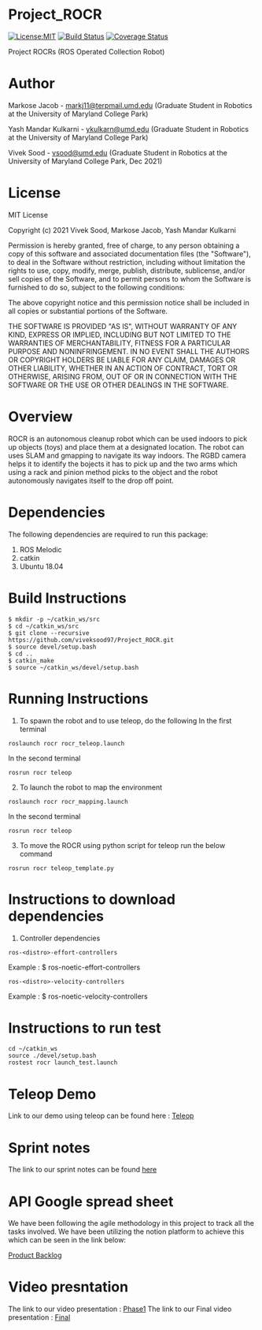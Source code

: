 # Project_ROCR
[![License:MIT](https://img.shields.io/badge/License-MIT-green.svg)](https://github.com/viveksood97/Project_ROCR/LICENSE)
[![Build Status](https://app.travis-ci.com/viveksood97/Project_ROCR.svg?branch=main)](https://app.travis-ci.com/viveksood97/Project_ROCR)
[![Coverage Status](https://coveralls.io/repos/github/markosej11/Project_ROCR/badge.svg?branch=main)](https://coveralls.io/github/markosej11/Project_ROCR?branch=main)


Project ROCRs (ROS Operated Collection Robot)

# Author
Markose Jacob - markj11@terpmail.umd.edu (Graduate Student in Robotics at the University of Maryland College Park)

Yash Mandar Kulkarni - ykulkarn@umd.edu (Graduate Student in Robotics at the University of Maryland College Park)

Vivek Sood - vsood@umd.edu (Graduate Student in Robotics at the University of Maryland College Park, Dec 2021)

# License 
MIT License

Copyright (c) 2021 Vivek Sood, Markose Jacob, Yash Mandar Kulkarni

Permission is hereby granted, free of charge, to any person obtaining a copy of this software and associated documentation files (the "Software"), to deal in the Software without restriction, including without limitation the rights to use, copy, modify, merge, publish, distribute, sublicense, and/or sell copies of the Software, and to permit persons to whom the Software is furnished to do so, subject to the following conditions:

The above copyright notice and this permission notice shall be included in all copies or substantial portions of the Software.

THE SOFTWARE IS PROVIDED "AS IS", WITHOUT WARRANTY OF ANY KIND, EXPRESS OR IMPLIED, INCLUDING BUT NOT LIMITED TO THE WARRANTIES OF MERCHANTABILITY, FITNESS FOR A PARTICULAR PURPOSE AND NONINFRINGEMENT. IN NO EVENT SHALL THE AUTHORS OR COPYRIGHT HOLDERS BE LIABLE FOR ANY CLAIM, DAMAGES OR OTHER LIABILITY, WHETHER IN AN ACTION OF CONTRACT, TORT OR OTHERWISE, ARISING FROM, OUT OF OR IN CONNECTION WITH THE SOFTWARE OR THE USE OR OTHER DEALINGS IN THE SOFTWARE.

# Overview

ROCR is an autonomous cleanup robot which can be used indoors to pick up objects (toys) and place them at a designated location. The robot can uses SLAM and gmapping to navigate its way indoors. The RGBD camera helps it to identify the bojects it has to pick up and the two arms which using a rack and pinion method picks to the object and the robot autonomously navigates itself to the drop off point.

# Dependencies
The following dependencies are required to run this package:

1. ROS Melodic
2. catkin 
3. Ubuntu 18.04 

# Build Instructions
```
$ mkdir -p ~/catkin_ws/src
$ cd ~/catkin_ws/src
$ git clone --recursive https://github.com/viveksood97/Project_ROCR.git
$ source devel/setup.bash
$ cd ..
$ catkin_make
$ source ~/catkin_ws/devel/setup.bash
```

# Running Instructions
1. To spawn the robot and to use teleop, do the following
In the first terminal
```
roslaunch rocr rocr_teleop.launch 
```
In the second terminal 
```
rosrun rocr teleop
```

2. To launch the robot to map the environment
```
roslaunch rocr rocr_mapping.launch
```
In the second terminal 
```
rosrun rocr teleop
```

3. To move the ROCR using python script for teleop run the below command
```
rosrun rocr teleop_template.py
```

# Instructions to download dependencies
1. Controller dependencies
```
ros-<distro>-effort-controllers
```
Example : $ ros-noetic-effort-controllers

```
ros-<distro>-velocity-controllers
```
Example : $ ros-noetic-velocity-controllers 

# Instructions to run test
```
cd ~/catkin_ws
source ./devel/setup.bash
rostest rocr launch_test.launch
```

# Teleop Demo
Link to our demo using teleop can be found here : [Teleop](https://drive.google.com/file/d/13ukHqaSyQd25P1MaozAVafxTnIGlpeeT/view?usp=sharing)

# Sprint notes 
The link to our sprint notes can be found [here](https://docs.google.com/document/d/1bqV_HCkFut4tG7U7UBhUveYOTpLC3wL2CKf_Kpq-iWs/edit)

# API Google spread sheet
We have been following the agile methodology in this project to track all the tasks involved. We have been utilizing the notion platform to achieve this which can be seen in the link below:

[Product Backlog](https://docs.google.com/spreadsheets/d/15Pr1158XUufMSIfwu-V3ih1gd9oGYmvFHCGcRDBxyUs/edit#gid=0)

# Video presntation
The link to our video presentation : [Phase1](https://drive.google.com/drive/u/0/folders/1dvlhAqxTyvUwC-_0GbSXE5IGWAGvmSi3)
The link to our Final video presentation : [Final](https://drive.google.com/file/d/15Ri8GeJg8-g4n-hoivSUbd_WgQXKCHDm/view?usp=sharing)



